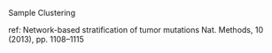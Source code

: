 Sample Clustering 

ref: Network-based stratification of tumor mutations Nat. Methods, 10 (2013), pp. 1108–1115
